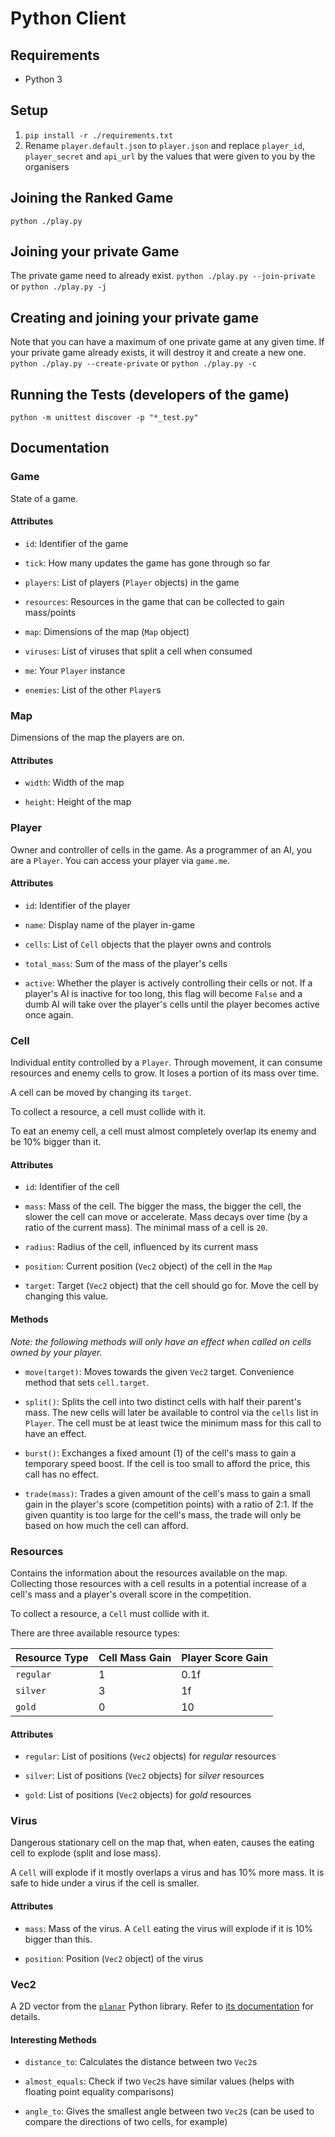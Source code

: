 # Python Client
## Requirements
- Python 3

## Setup
1. `pip install -r ./requirements.txt`
2. Rename `player.default.json` to `player.json` and replace
   `player_id`, `player_secret` and `api_url` by the values that were given to you by the
   organisers

## Joining the Ranked Game
`python ./play.py`

## Joining your private Game
The private game need to already exist.
`python ./play.py --join-private` or `python ./play.py -j`

## Creating and joining your private game
Note that you can have a maximum of one private game at any given time.
If your private game already exists, it will destroy it and create a new one.
`python ./play.py --create-private` or `python ./play.py -c`

## Running the Tests (developers of the game)
`python -m unittest discover -p "*_test.py"`

## Documentation
### Game
State of a game.

#### Attributes
- `id`: Identifier of the game

- `tick`: How many updates the game has gone through so far

- `players`: List of players (`Player` objects) in the game

- `resources`: Resources in the game that can be collected to gain mass/points

- `map`: Dimensions of the map (`Map` object)

- `viruses`: List of viruses that split a cell when consumed

- `me`: Your `Player` instance

- `enemies`: List of the other `Player`s

### Map
Dimensions of the map the players are on.

#### Attributes
- `width`: Width of the map

- `height`: Height of the map

### Player
Owner and controller of cells in the game. As a programmer of an AI, you are a
`Player`.
You can access your player via `game.me`.

#### Attributes
- `id`: Identifier of the player

- `name`: Display name of the player in-game

- `cells`: List of `Cell` objects that the player owns and controls

- `total_mass`: Sum of the mass of the player's cells

- `active`: Whether the player is actively controlling their cells or not. If a
            player's AI is inactive for too long, this flag will become `False`
            and a dumb AI will take over the player's cells until the player
            becomes active once again.

### Cell
Individual entity controlled by a `Player`. Through movement, it can consume
resources and enemy cells to grow. It loses a portion of its mass over time.

A cell can be moved by changing its `target`.

To collect a resource, a cell must collide with it.

To eat an enemy cell, a cell must almost completely overlap its enemy and be
10% bigger than it.

#### Attributes
- `id`: Identifier of the cell

- `mass`: Mass of the cell.
          The bigger the mass, the bigger the cell, the slower the cell can move
          or accelerate.
          Mass decays over time (by a ratio of the current mass).
          The minimal mass of a cell is `20`.

- `radius`: Radius of the cell, influenced by its current mass

- `position`: Current position (`Vec2` object) of the cell in the `Map`

- `target`: Target (`Vec2` object) that the cell should go for.
            Move the cell by changing this value.

#### Methods
*Note: the following methods will only have an effect when called on cells
       owned by your player.*

- `move(target)`: Moves towards the given `Vec2` target.
                  Convenience method that sets `cell.target`.

- `split()`: Splits the cell into two distinct cells with half their parent's
             mass. The new cells will later be available to control via the
             `cells` list in `Player`.
             The cell must be at least twice the minimum mass for this call to
             have an effect.

- `burst()`: Exchanges a fixed amount (1) of the cell's mass to gain a
             temporary speed boost.
             If the cell is too small to afford the price, this call has no
             effect.

- `trade(mass)`: Trades a given amount of the cell's mass to gain a small gain
                 in the player's score (competition points) with a ratio of 
                 2:1.
                 If the given quantity is too large for the cell's mass, the
                 trade will only be based on how much the cell can afford.


### Resources
Contains the information about the resources available on the map. Collecting
those resources with a cell results in a potential increase of a cell's mass
and a player's overall score in the competition.

To collect a resource, a `Cell` must collide with it.

There are three available resource types:

| Resource Type | Cell Mass Gain | Player Score Gain |
| ------------- | -------------- | ----------------- |
| `regular`     | 1              | 0.1f              |
| `silver`      | 3              | 1f                |
| `gold`        | 0              | 10                |

#### Attributes
- `regular`: List of positions (`Vec2` objects) for *regular* resources

- `silver`: List of positions (`Vec2` objects) for *silver* resources

- `gold`: List of positions (`Vec2` objects) for *gold* resources

### Virus
Dangerous stationary cell on the map that, when eaten, causes the eating cell
to explode (split and lose mass).

A `Cell` will explode if it mostly overlaps a virus and has 10% more mass. It
is safe to hide under a virus if the cell is smaller.

#### Attributes
- `mass`: Mass of the virus.
          A `Cell` eating the virus will explode if it is 10% bigger than this.

- `position`: Position (`Vec2` object) of the virus

### Vec2
A 2D vector from the [`planar`](https://pypi.python.org/pypi/planar) Python
library. Refer to
[its documentation](http://pythonhosted.org/planar/vectorref.html#planar.Vec2)
for details.

#### Interesting Methods
- `distance_to`: Calculates the distance between two `Vec2`s

- `almost_equals`: Check if two `Vec2`s have similar values (helps with
                   floating point equality comparisons)

- `angle_to`: Gives the smallest angle between two `Vec2`s (can be used to
              compare the directions of two cells, for example)
